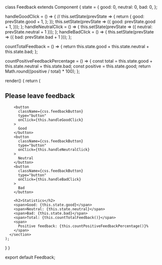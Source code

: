 <!-- first.steps -->

class Feedback extends Component { state = { good: 0, neutral: 0, bad: 0, };

handleGoodClick = () => { // this.setState(prevState => { return { good:
prevState.good + 1, }; }); this.setState(prevState => ({ good: prevState.good +
1, })); }; handleNeutralClick = () => { this.setState(prevState => ({ neutral:
prevState.neutral + 1 })); }; handleBadClick = () => { this.setState(prevState
=> ({ bad: prevState.bad + 1 })); };

countTotalFeedback = () => { return this.state.good + this.state.neutral +
this.state.bad; };

countPositiveFeedbackPercentage = () => { const total = this.state.good +
this.state.neutral + this.state.bad; const positive = this.state.good; return
Math.round((positive / total) \* 100); };

render() { return ( <section className={css.feedbackSection}>
<h1 className={css.sectionTitle}>Please leave feedback</h1>

        <button
          className={css.feedbackButton}
          type="button"
          onClick={this.handleGoodClick}
        >
          Good
        </button>
        <button
          className={css.feedbackButton}
          type="button"
          onClick={this.handleNeutralClick}
        >
          Neutral
        </button>
        <button
          className={css.feedbackButton}
          type="button"
          onClick={this.handleBadClick}
        >
          Bad
        </button>

        <h2>Statistics</h2>
        <span>Good: {this.state.good}</span>
        <span>Neutral: {this.state.neutral}</span>
        <span>Bad: {this.state.bad}</span>
        <span>Total: {this.countTotalFeedback()}</span>
        <span>
          Positive feedback: {this.countPositiveFeedbackPercentage()}%
        </span>
      </section>
    );

} }

export default Feedback;
